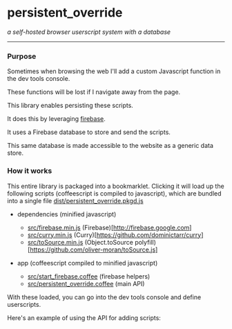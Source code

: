 # persistent_override

_a self-hosted browser userscript system with a database_

---

### Purpose

Sometimes when browsing the web I'll add a custom Javascript function in the dev tools console.

These functions will be lost if I navigate away from the page.

This library enables persisting these scripts.

It does this by leveraging [firebase](firebase.google.com).

It uses a Firebase database to store and send the scripts.

This same database is made accessible to the website as a generic data store.

### How it works

This entire library is packaged into a bookmarklet. Clicking it will load up the following scripts (coffeescript is compiled to javascript), which are bundled into a single file [dist/persistent_override.pkgd.js](./dist/persistent_override.pkgd.js)

- dependencies (minified javascript)
  - [src/firebase.min.js](./src/firebase.min.js) (Firebase)[http://firebase.google.com]
  - [src/curry.min.js](./src/curry.min.js) (Curry)[https://github.com/dominictarr/curry]
  - [src/toSource.min.js](./src/toSource.min.js) (Object.toSource polyfill)[https://github.com/oliver-moran/toSource.js]

- app (coffeescript compiled to minified javascript)
  - [src/start_firebase.coffee](./src/start_firebase.coffee) (firebase helpers)
  - [src/persistent_override.coffee](./src/persistent_override.coffee) (main API)

With these loaded, you can go into the dev tools console and define userscripts.

Here's an example of using the API for adding scripts:

